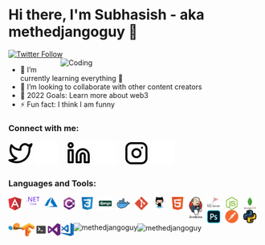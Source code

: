 # Hi there, I'm Subhasish - aka methedjangoguy 👋 
[![Twitter Follow](https://img.shields.io/twitter/follow/iSUBHASISHSWAIN?color=1DA1F2&logo=twitter&style=for-the-badge)](https://twitter.com/intent/follow?original_referer=https%3A%2F%2Fgithub.com%2FcodeSTACKr&screen_name=iSUBHASISHSWAIN)
<img align="right" alt="Coding" width="400" src="https://cdn.dribbble.com/users/1292677/screenshots/6139167/media/fcf7fd0c619bb87706533079240915f3.gif">
- 🌱 I’m currently learning everything 🤣
- 👯 I’m looking to collaborate with other content creators
- 🥅 2022 Goals: Learn more about web3
- ⚡ Fun fact: I think I am funny


### Connect with me:

[![website](./img/twitter-light.svg)](https://twitter.com/iSUBHASISHSWAIN#gh-light-mode-only)
[![website](./img/twitter-dark.svg)](https://twitter.com/iSUBHASISHSWAIN#gh-dark-mode-only)
&nbsp;&nbsp;
[![website](./img/linkedin-light.svg)](https://linkedin.com/in/subhswain#gh-light-mode-only)
[![website](./img/linkedin-dark.svg)](https://linkedin.com/in/subhswain#gh-dark-mode-only)
&nbsp;&nbsp;
[![website](./img/instagram-light.svg)](https://instagram.com/subhasishswainofficial#gh-light-mode-only)
[![website](./img/instagram-dark.svg)](https://instagram.com/subhasishswainofficial#gh-dark-mode-only)

### Languages and Tools:

<img align="left" alt="Angular" width="26px" src="./img/angular.svg" style="padding-right:10px;"/>
<img align="left" alt="Asp.Net Core" width="26px" src="./img/dot-net-core-7.svg" style="padding-right:10px;" />
<img align="left" alt="Microsoft Azure" width="26px" src="./img/azure.svg" style="padding-right:10px;" />
<img align="left" alt="C#" width="26px" src="./img/csharp.svg" style="padding-right:10px;" />
<img align="left" alt="CSS3" width="26px" src="./img/css3.svg" style="padding-right:10px;" />
<img align="left" alt="Django" width="26px" src="./img/django.svg" style="padding-right:10px;" />
<img align="left" alt="Docker" width="26px" src="./img/docker.svg" style="padding-right:10px;" />
<img align="left" alt="Git" width="26px" src="./img/git.svg" style="padding-right:10px;" />
<img align="left" alt="Github" width="26px" src="./img/github.svg" style="padding-right:10px;" />
<img align="left" alt="Html" width="26px" src="./img/html.svg" style="padding-right:10px;" />
<img align="left" alt="Jenkins" width="26px" src="./img/jenkins.svg" style="padding-right:10px;" />
<img align="left" alt="Microsoft SQL Server" width="26px" src="./img/microsoft-sql-server.svg" style="padding-right:10px;" />
<img align="left" alt="Mongodb" width="26px" src="./img/node-js.svg" style="padding-right:10px;" />
<img align="left" alt="Node.js" width="26px" src="./img/mongodb.svg" style="padding-right:10px;" />
<img align="left" alt="Photoshop" width="26px" src="./img/adobe-photoshop.svg" style="padding-right:10px;" />
<img align="left" alt="Postman" width="26px" src="./img/postman.svg" style="padding-right:10px;"/>
<img align="left" alt="Python" width="26px" src="./img/python.svg" />
<img align="left" alt="Sklearn" width="26px" src="./img/scikit-learn.svg" />
<img align="left" alt="Tensorflow" width="26px" src="./img/tensorflow.svg" />
<img align="left" alt="Terminal" width="26px" src="./img/terminal.svg" />
<img align="left" alt="Visual Studio" width="26px" src="./img/visualstudio.svg" />
<img align="left" alt="Visual Studio Code" width="26px" src="./img/visual-studio-code.svg" />
</br>&nbsp;&nbsp;
<img align="center" src="https://github-readme-streak-stats.herokuapp.com/?user=methedjangoguy&" alt="methedjangoguy"/>
<img align="left" src="https://github-readme-stats.vercel.app/api/top-langs?username=methedjangoguy&show_icons=true&locale=en&layout=compact" alt="methedjangoguy"/>

